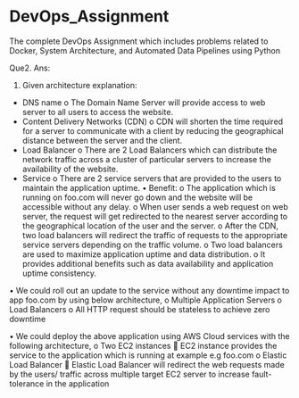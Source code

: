 # DevOps_Assignment
The complete DevOps Assignment which includes problems related to Docker, System Architecture, and Automated Data Pipelines using Python

Que2. 
Ans: 
 
1.	Given architecture explanation:
-	DNS name
o	The Domain Name Server will provide access to web server to all users to access the website.
-	Content Delivery Networks (CDN)
o	CDN will shorten the time required for a server to communicate with a client by reducing the geographical distance between the server and the client.
-	Load Balancer
o	There are 2 Load Balancers which can distribute the network traffic across a cluster of particular servers to increase the availability of the website.
-	Service
o	There are 2 service servers that are provided to the users to maintain the application uptime.
•	Benefit:
o	The application which is running on foo.com will never go down and the website will be accessible without any delay.
o	When user sends a web request on web server, the request will get redirected to the nearest server according to the geographical location of the user and the server.
o	After the CDN, two load balancers will redirect the traffic of requests to the appropriate service servers depending on the traffic volume.
o	Two load balancers are used to maximize application uptime and data distribution.
o	It provides additional benefits such as data availability and application uptime consistency.

•	We could roll out an update to the service without any downtime impact to app foo.com by using below architecture,
o	Multiple Application Servers
o	Load Balancers
o	All HTTP request should be stateless to achieve zero downtime

•	We could deploy the above application using AWS Cloud services with the following architecture,
o	Two EC2 instances
	EC2 instance provides the service to the application which is running at example e.g foo.com
o	Elastic Load Balancer
	Elastic Load Balancer will redirect the web requests made by the users/ traffic across multiple target EC2 server to increase fault-tolerance in the application

